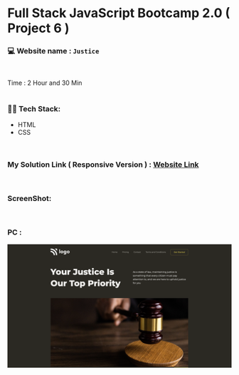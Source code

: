 # Full Stack JavaScript Bootcamp 2.0 ( Project 6 )
### 💻 Website name : `Justice`
<br>

Time : 2 Hour and 30 Min
<br>
<br>

### 👨‍💻 Tech Stack:
* HTML
* CSS
<br>

### My Solution Link ( Responsive Version ) : <a href="https://splendid-arithmetic-20296d.netlify.app/" target="_blank"> Website Link</a>
<br>

### ScreenShot:
<br>


### PC :
<img src="./Output.png" alt="Employee data" title="Image">

